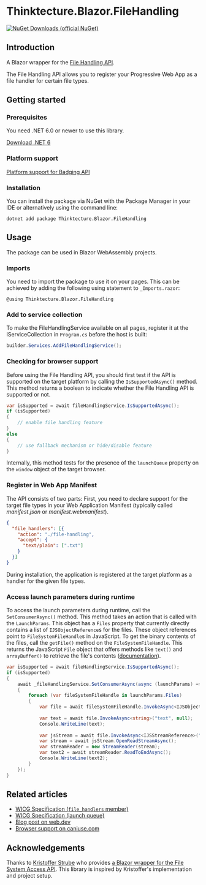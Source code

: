# Thinktecture.Blazor.FileHandling

[![NuGet Downloads (official NuGet)](https://img.shields.io/nuget/dt/Thinktecture.Blazor.FileHandling?label=NuGet%20Downloads)](https://www.nuget.org/packages/Thinktecture.Blazor.FileHandling/)

## Introduction

A Blazor wrapper for the [File Handling API](https://wicg.github.io/manifest-incubations/#file_handlers-member).

The File Handling API allows you to register your Progressive Web App as a file handler for certain file types.

## Getting started

### Prerequisites

You need .NET 6.0 or newer to use this library.

[Download .NET 6](https://dotnet.microsoft.com/download/dotnet/6.0)

### Platform support

[Platform support for Badging API](https://caniuse.com/mdn-api_launchqueue)

### Installation

You can install the package via NuGet with the Package Manager in your IDE or alternatively using the command line:

```
dotnet add package Thinktecture.Blazor.FileHandling
```

## Usage

The package can be used in Blazor WebAssembly projects.

### Imports

You need to import the package to use it on your pages. This can be achieved by adding the following using statement to `_Imports.razor`:

```
@using Thinktecture.Blazor.FileHandling
```

### Add to service collection

To make the FileHandlingService available on all pages, register it at the IServiceCollection in `Program.cs` before the host is built:

```csharp
builder.Services.AddFileHandlingService();
```

### Checking for browser support

Before using the File Handling API, you should first test if the API is supported on the target platform by calling the `IsSupportedAsync()` method.
This method returns a boolean to indicate whether the File Handling API is supported or not.

```csharp
var isSupported = await fileHandlingService.IsSupportedAsync();
if (isSupported)
{
    // enable file handling feature
}
else
{
    // use fallback mechanism or hide/disable feature
}
```

Internally, this method tests for the presence of the `launchQueue` property on the `window` object of the target browser.

### Register in Web App Manifest

The API consists of two parts:
First, you need to declare support for the target file types in your Web Application Manifest (typically called _manifest.json_ or _manifest.webmanifest_).


```json
{
  "file_handlers": [{
    "action": "./file-handling",
    "accept": {
      "text/plain": [".txt"]
    }
  }]
}
```

During installation, the application is registered at the target platform as a handler for the given file types.

### Access launch parameters during runtime

To access the launch parameters during runtime, call the `SetConsumerAsync()` method.
This method takes an action that is called with the `LaunchParams`.
This object has a `Files` property that currently directly contains a list of `IJSObjectReference`s for the files.
These object references point to `FileSystemFileHandle`s in JavaScript.
To get the binary contents of the files, call the `getFile()` method on the `FileSystemFileHandle`.
This returns the JavaScript `File` object that offers methods like `text()` and `arrayBuffer()` to retrieve the file's contents ([documentation](https://developer.mozilla.org/en-US/docs/Web/API/File)).

```csharp
var isSupported = await fileHandlingService.IsSupportedAsync();
if (isSupported)
{
    await _fileHandlingService.SetConsumerAsync(async (launchParams) =>
    {
        foreach (var fileSystemFileHandle in launchParams.Files)
        {
            var file = await fileSystemFileHandle.InvokeAsync<IJSObjectReference>("getFile", null);
            
            var text = await file.InvokeAsync<string>("text", null);
            Console.WriteLine(text);
            
            var jsStream = await file.InvokeAsync<IJSStreamReference>("arrayBuffer", null);
            var stream = await jsStream.OpenReadStreamAsync();
            var streamReader = new StreamReader(stream);
            var text2 = await streamReader.ReadToEndAsync();
            Console.WriteLine(text2);
        }
    });
}
```

## Related articles

- [WICG Specification (`file_handlers` member)](https://wicg.github.io/manifest-incubations/#file_handlers-member)
- [WICG Specification (launch queue)](https://wicg.github.io/manifest-incubations/#launch-queue-and-launch-params)
- [Blog post on web.dev](https://web.dev/file-handling/)
- [Browser support on caniuse.com](https://caniuse.com/mdn-api_launchqueue)

## Acknowledgements

Thanks to [Kristoffer Strube](https://twitter.com/kstrubeg) who provides [a Blazor wrapper for the File System Access API](https://github.com/KristofferStrube/Blazor.FileSystemAccess).
This library is inspired by Kristoffer's implementation and project setup.
